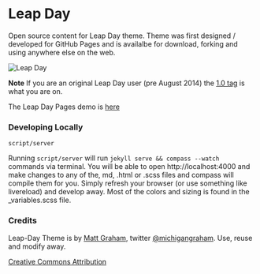 # Leap Day

Open source content for Leap Day theme. Theme was first designed / developed for GitHub Pages and is availalbe for download, forking and using anywhere else on the web.

![Leap Day](http://cl.ly/image/2Z1Z1e2q2I1C/image)

**Note** If you are an original Leap Day user (pre August 2014) the [1.0 tag](https://github.com/mattgraham/leapday/releases/tag/1.0) is what you are on.

The Leap Day Pages demo is [here](http://mattgraham.github.com/leapday)


### Developing Locally

```
script/server
```

Running `script/server` will run `jekyll serve && compass --watch` commands via terminal. You will be able to open http://localhost:4000 and make changes to any of the, md, .html or .scss files and compass will compile them for you. Simply refresh your browser (or use something like livereload) and develop away. Most of the colors and sizing is found in the _variables.scss file.


### Credits

Leap-Day Theme is by [Matt Graham](http://madebygraham.com), twitter [@michigangraham](http://twitter.com/#!/michigangraham). Use, reuse and modify away.

[Creative Commons Attribution](http://creativecommons.org/licenses/by/3.0/)
